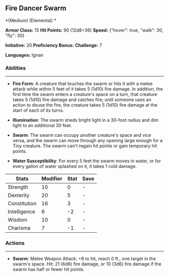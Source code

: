 ## Fire Dancer Swarm
*(Medium) (Elemental) *

**Armor Class:** 15
**Hit Points:** 90 (12d8+36)
**Speed:** {"hover": true, "walk": 30, "fly": 30}

**Initiative:** 20
**Proficiency Bonus:**
**Challenge:** 7

**Languages:** Ignan

### Abilities
 --- 
- **Fire Form**: A creature that touches the swarm or hits it with a melee attack while within 5 feet of it takes 5 (1d10) fire damage. In addition, the first time the swarm enters a creature's space on a turn, that creature takes 5 (1d10) fire damage and catches fire; until someone uses an action to douse the fire, the creature takes 5 (1d10) fire damage at the start of each of its turns.

- **Illumination**: The swarm sheds bright light in a 30-foot radius and dim light to an additional 30 feet.

- **Swarm**: The swarm can occupy another creature's space and vice versa, and the swarm can move through any opening large enough for a Tiny creature. The swarm can't regain hit points or gain temporary hit points.

- **Water Susceptibility**: For every 5 feet the swarm moves in water, or for every gallon of water splashed on it, it takes 1 cold damage.



| Stats | Modifier | Stat | Save
| ---- | ---- | ---- | ---- |
| Strength | 10 | 0 | - |
| Dexterity | 20 | 5 | - |
| Constitution | 16 | 3 | - |
| Intelligence | 6 | -2 | - |
| Wisdom | 10 | 0 | - |
| Charisma | 7 | -1 | - |

### Actions
 --- 
- **Swarm**: Melee Weapon Attack: +8 to hit, reach 0 ft., one target in the swarm's space. Hit: 21 (6d6) fire damage, or 10 (3d6) fire damage if the swarm has half or fewer hit points.

